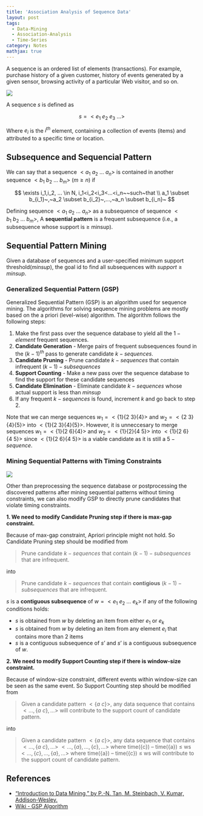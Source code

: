 ```yaml
---
title: 'Association Analysis of Sequence Data'
layout: post
tags:
  - Data-Mining
  - Association-Analysis
  - Time-Series
category: Notes
mathjax: true
---
```


A sequence is an ordered list of elements (transactions).   For example, purchase history of a given customer, history of events generated by a given sensor, browsing activity of a particular Web visitor, and so on.

![](https://i.imgur.com/ozzU8p0.png)

A sequence $s$ is defined as

$$
s = <e_1~e_2~e_3~...>
$$

Where $e_i$ is the $i^{th}$ element, containing a collection of events (items) and attributed to a specific time or location.


<!--more-->

## Subsequence and Sequencial Pattern

We can say that a sequence $<a_1~a_2~…~a_n>$ is contained in another sequence $<b_1~b_2~…~b_m>$ $(m ≥ n)$ if 

$$
\exists i_1,i_2, ... \in N, i_1<i_2<i_3<...<i_n~~such~that
\\
a_1 \subset b_{i_1}~,~a_2 \subset b_{i_2}~,...,~a_n \subset b_{i_n}~
$$

Defining sequence $<a_1~a_2~…~a_n>$ as a subsequence of sequence $<b_1~b_2~…~b_m>$, A **sequential pattern** is a frequent subsequence (i.e., a subsequence whose support is ≥ minsup).

## Sequential Pattern Mining

Given a database of sequences and a user-specified minimum support threshold($minsup$), the goal id to find all subsequences with $support ≥ minsup$.

### Generalized Sequential Pattern (GSP)

Generalized Sequential Pattern (GSP) is an algorithm used for sequence mining.   The algorithms for solving sequence mining problems are mostly based on the a priori (level-wise) algorithm.   The algorithm follows the following steps:

1. Make the first pass over the sequence database to yield all the $1-element$ frequent sequences.
2. **Candidate Generation** - Merge pairs of frequent subsequences found in the $(k-1)^{th}$ pass to generate candidate $k-sequences$. 
3. **Candidate Pruning** - Prune candidate $k-sequences$ that contain infrequent $(k-1)-subsequences$
4. **Support Counting** - Make a new pass over the sequence database to find the support for these candidate sequences
5. **Candidate Elimination** - Eliminate candidate $k-sequences$ whose actual support is less than $minsup$
6. If any frequent $k-sequences$ is found, increment $k$ and go back to step 2.

Note that we can merge sequences $w_1=<\{1\} \{2~3\} \{4\}>$ and $w_2 =<\{2~3\} \{4\} \{5\}>$ into $<\{1\} \{2~3\} \{4\} \{5\}>$. However, it is unneccesary to merge sequences $w_1=<\{1\} \{2~6\} \{4\}>$ and $w_2 =<\{1\} \{2\} \{4~5\}>$ into $<\{1\} \{2~6\} \{4~5\}>$ since $<\{1\} \{2~6\} \{4~5\}>$ is a viable candidate as it is still a $5-sequence$.

### Mining Sequential Patterns with Timing Constraints

![](http://i.imgur.com/Uaiugbu.png)

Other than preprocessing the sequence database or postprocessing the discovered patterns after mining sequential patterns without timing constraints, we can also modify GSP to directly prune candidates that violate timing constraints.

**1. We need to modify Candidate Pruning step if there is max-gap constraint.**

Because of max-gap constraint, Apriori principle might not hold.   So Candidate Pruning step should be modified from

> Prune candidate $k-sequences$ that contain $(k-1)-subsequences$ that are infrequent.

into

> Prune candidate $k-sequences$ that contain **contigious** $(k-1)-subsequences$ that are infrequent.

$s$ is a **contiguous subsequence** of $w = <e_1~ e_2~…~e_k>$ if any of the following conditions holds:

- $s$ is obtained from $w$ by deleting an item from either $e_1$ or $e_k$
- $s$ is obtained from $w$ by deleting an item from any element $e_i$ that contains more than 2 items
- $s$ is a contiguous subsequence of $s’$ and $s’$ is a contiguous subsequence of $w$.

**2. We need to modify Support Counting step if there is window-size constraint.**

Because of window-size constraint, different events within window-size can be seen as the same event.   So Support Counting step should be modified from

> Given a candidate pattern $<\{a~c\}>$, any data sequence that contains
> $<...,\{a~c\},...>$
> will contribute to the support count of candidate pattern.

into
 
> Given a candidate pattern $<\{a~c\}>$, any data sequence that contains
> $<...,\{a~c\},...>$
> $<...,\{a\},...,\{c\},...>$   where time({c}) – time({a}) ≤ ws
> $<...,\{c\},...,\{a\},...>$   where time({a}) – time({c}) ≤ ws
> will contribute to the support count of candidate pattern.

## References
- [“Introduction to Data Mining,” by P.-N. Tan, M. Steinbach, V. Kumar, Addison-Wesley.](http://www-users.cs.umn.edu/~kumar/dmbook/index.php)
- [Wiki - GSP Algorithm](https://en.wikipedia.org/wiki/GSP_algorithm)